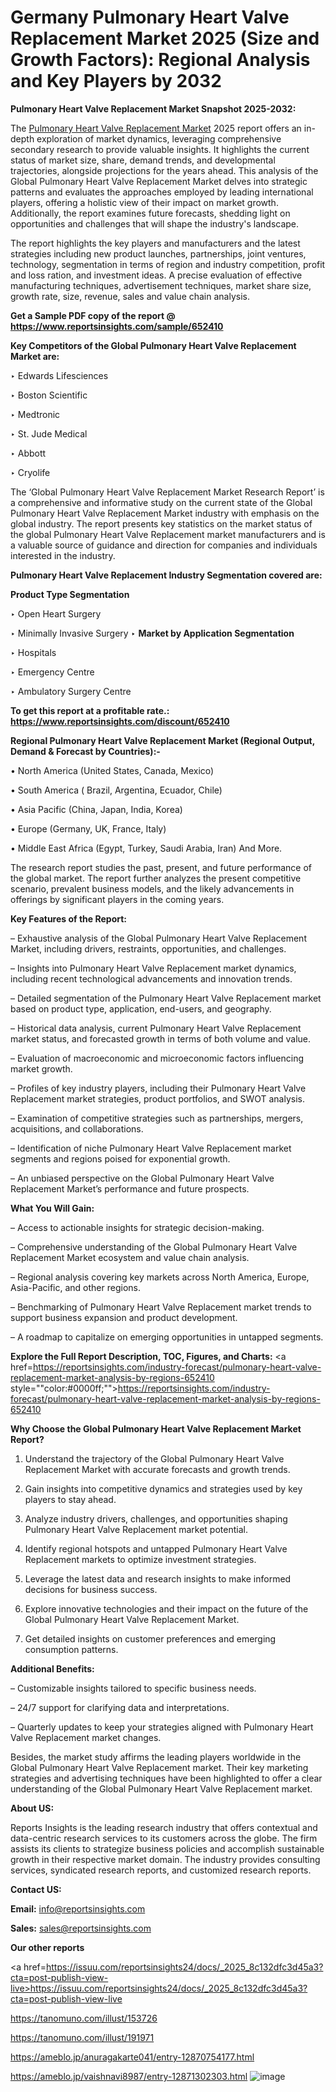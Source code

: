 # Germany Pulmonary Heart Valve Replacement Market 2025 (Size and Growth Factors): Regional Analysis and Key Players by 2032

<strong>Pulmonary Heart Valve Replacement Market Snapshot 2025-2032:</strong>

The <a href=https://www.reportsinsights.com/sample/652410>Pulmonary Heart Valve Replacement Market</a> 2025 report offers an in-depth exploration of market dynamics, leveraging comprehensive secondary research to provide valuable insights. It highlights the current status of market size, share, demand trends, and developmental trajectories, alongside projections for the years ahead. This analysis of the Global Pulmonary Heart Valve Replacement Market delves into strategic patterns and evaluates the approaches employed by leading international players, offering a holistic view of their impact on market growth. Additionally, the report examines future forecasts, shedding light on opportunities and challenges that will shape the industry's landscape.

The report highlights the key players and manufacturers and the latest strategies including new product launches, partnerships, joint ventures, technology, segmentation in terms of region and industry competition, profit and loss ration, and investment ideas. A precise evaluation of effective manufacturing techniques, advertisement techniques, market share size, growth rate, size, revenue, sales and value chain analysis.

<strong>Get a Sample PDF copy of the report @ <a href=https://www.reportsinsights.com/sample/652410 style=color:#0000ff;>https://www.reportsinsights.com/sample/652410</a></strong>

<strong>Key Competitors of the Global Pulmonary Heart Valve Replacement Market are:</strong>

‣ Edwards Lifesciences

‣ Boston Scientific

‣ Medtronic

‣ St. Jude Medical

‣ Abbott

‣ Cryolife

The ‘Global Pulmonary Heart Valve Replacement Market Research Report’ is a comprehensive and informative study on the current state of the Global Pulmonary Heart Valve Replacement Market industry with emphasis on the global industry. The report presents key statistics on the market status of the global Pulmonary Heart Valve Replacement market manufacturers and is a valuable source of guidance and direction for companies and individuals interested in the industry.

<strong>Pulmonary Heart Valve Replacement Industry Segmentation covered are:</strong>

<strong>Product Type Segmentation</strong>

‣ Open Heart Surgery

‣ Minimally Invasive Surgery
‣ 
<strong>Market by Application Segmentation</strong>

‣ Hospitals

‣ Emergency Centre

‣ Ambulatory Surgery Centre

<strong>To get this report at a profitable rate.: <a href=https://www.reportsinsights.com/discount/652410 style=color:#0000ff;>https://www.reportsinsights.com/discount/652410</a></strong>

<strong>Regional Pulmonary Heart Valve Replacement Market (Regional Output, Demand &amp; Forecast by Countries):-</strong>

• North America (United States, Canada, Mexico)

• South America ( Brazil, Argentina, Ecuador, Chile)

• Asia Pacific (China, Japan, India, Korea)

• Europe (Germany, UK, France, Italy)

• Middle East Africa (Egypt, Turkey, Saudi Arabia, Iran) And More.

The research report studies the past, present, and future performance of the global market. The report further analyzes the present competitive scenario, prevalent business models, and the likely advancements in offerings by significant players in the coming years.

<strong>Key Features of the Report:</strong>

– Exhaustive analysis of the Global Pulmonary Heart Valve Replacement Market, including drivers, restraints, opportunities, and challenges.

– Insights into Pulmonary Heart Valve Replacement market dynamics, including recent technological advancements and innovation trends.

– Detailed segmentation of the Pulmonary Heart Valve Replacement market based on product type, application, end-users, and geography.

– Historical data analysis, current Pulmonary Heart Valve Replacement market status, and forecasted growth in terms of both volume and value.

– Evaluation of macroeconomic and microeconomic factors influencing market growth.

– Profiles of key industry players, including their Pulmonary Heart Valve Replacement market strategies, product portfolios, and SWOT analysis.

– Examination of competitive strategies such as partnerships, mergers, acquisitions, and collaborations.

– Identification of niche Pulmonary Heart Valve Replacement market segments and regions poised for exponential growth.

– An unbiased perspective on the Global Pulmonary Heart Valve Replacement Market’s performance and future prospects.

<strong>What You Will Gain:</strong>

– Access to actionable insights for strategic decision-making.

– Comprehensive understanding of the Global Pulmonary Heart Valve Replacement Market ecosystem and value chain analysis.

– Regional analysis covering key markets across North America, Europe, Asia-Pacific, and other regions.

– Benchmarking of Pulmonary Heart Valve Replacement market trends to support business expansion and product development.

– A roadmap to capitalize on emerging opportunities in untapped segments.

<strong>Explore the Full Report Description, TOC, Figures, and Charts:</strong>
<a href=https://reportsinsights.com/industry-forecast/pulmonary-heart-valve-replacement-market-analysis-by-regions-652410 style=""color:#0000ff;"">https://reportsinsights.com/industry-forecast/pulmonary-heart-valve-replacement-market-analysis-by-regions-652410</a>

<strong>Why Choose the Global Pulmonary Heart Valve Replacement Market Report?</strong>

1. Understand the trajectory of the Global Pulmonary Heart Valve Replacement Market with accurate forecasts and growth trends.

2. Gain insights into competitive dynamics and strategies used by key players to stay ahead.

3. Analyze industry drivers, challenges, and opportunities shaping Pulmonary Heart Valve Replacement market potential.

4. Identify regional hotspots and untapped Pulmonary Heart Valve Replacement markets to optimize investment strategies.

5. Leverage the latest data and research insights to make informed decisions for business success.

6. Explore innovative technologies and their impact on the future of the Global Pulmonary Heart Valve Replacement Market.

7. Get detailed insights on customer preferences and emerging consumption patterns.

<strong>Additional Benefits:</strong>

– Customizable insights tailored to specific business needs.

– 24/7 support for clarifying data and interpretations.

– Quarterly updates to keep your strategies aligned with Pulmonary Heart Valve Replacement market changes.

Besides, the market study affirms the leading players worldwide in the Global Pulmonary Heart Valve Replacement market. Their key marketing strategies and advertising techniques have been highlighted to offer a clear understanding of the Global Pulmonary Heart Valve Replacement market.

<strong><strong>About US</strong>:</strong>

Reports Insights is the leading research industry that offers contextual and data-centric research services to its customers across the globe. The firm assists its clients to strategize business policies and accomplish sustainable growth in their respective market domain. The industry provides consulting services, syndicated research reports, and customized research reports.

<strong>Contact US:</strong>

<p class=><b>Email:</b> <a href=mailto:info@reportsinsights.com>info@reportsinsights.com</a></p>
<p class=><b>Sales:</b> <a href=mailto:sales@reportsinsights.com>sales@reportsinsights.com</a></p>

<strong>Our other reports</strong>

<a href=https://issuu.com/reportsinsights24/docs/_2025_8c132dfc3d45a3?cta=post-publish-view-live>https://issuu.com/reportsinsights24/docs/_2025_8c132dfc3d45a3?cta=post-publish-view-live</a>

<a href=https://tanomuno.com/illust/153726>https://tanomuno.com/illust/153726</a>

<a href=https://tanomuno.com/illust/191971>https://tanomuno.com/illust/191971</a>

<a href=https://ameblo.jp/anuragakarte041/entry-12870754177.html>https://ameblo.jp/anuragakarte041/entry-12870754177.html</a>

<a href=https://ameblo.jp/vaishnavi8987/entry-12871302303.html>https://ameblo.jp/vaishnavi8987/entry-12871302303.html</a>
![image](https://github.com/user-attachments/assets/1695ae69-f602-47bf-b037-1b414df7534f)
